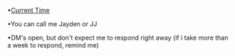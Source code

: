 •[Current Time]([https://pages.github.com/](https://time.is/Birmingham,_United_States))

•You can call me Jayden or JJ

•DM's open, but don't expect me to respond right away (if i take more than a week to respond, remind me)

